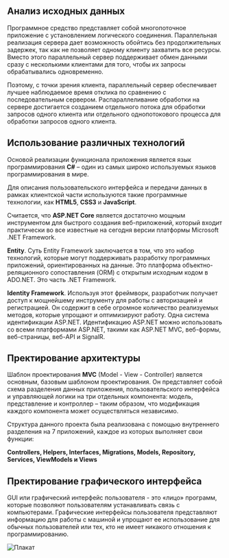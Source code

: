 ## Анализ исходных данных
Программное средство представляет собой многопоточное приложение с установлением логического соединения. Параллельная реализация сервера дает возможность обойтись без продолжительных задержек, так как не позволяет одному клиенту захватить все ресурсы. Вместо этого параллельный сервер поддерживает обмен данными сразу с несколькими клиентами для того, чтобы их запросы обрабатывались одновременно. 

Поэтому, с точки зрения клиента, параллельный сервер обеспечивает лучшее наблюдаемое время отклика по сравнению с последовательным сервером. Распараллеливание обработки на сервере достигается созданием отдельного потока для обработки запросов одного клиента или отдельного однопотокового процесса для обработки запросов одного клиента.

## Использование различных технологий
Основой реализации функционала приложения является язык программирования **C#** – один из самых широко используемых языков программирования в мире.

Для описания пользовательского интерфейса и передачи данных в рамках клиентской части используются такие программные технологии, как **HTML5**, **CSS3** и **JavaScript**. 

Считается, что **ASP.NET Core** является достаточно мощным инструментом для быстрого создания веб-приложений, который входит практически во все известные на сегодня версии платформы Microsoft .NET Framework.

**Entity**. Суть Entity Framework заключается в том, что это набор технологий, которые могут поддерживать разработку программных приложений, ориентированных на данные. Это платформа объектно-реляционного сопоставления (ORM) с открытым исходным кодом в ADO.NET. Это часть .NET Framework.

**Identity Framework**. Используя этот фреймворк, разработчик получает доступ к мощнейшему инструменту для работы с авторизацией и регистрацией. Он содержит в себе огромное количество реализуемых методов, которые упрощают и оптимизируют работу. Одна система идентификации ASP.NET. Идентификацию ASP.NET можно использовать со всеми платформами ASP.NET, такими как ASP.NET MVC, веб-формы, веб-страницы, веб-API и SignalR.

## Пректирование архитектуры
Шаблон проектирования **MVC** (Model - View - Controller) является основным, базовым шаблоном проектирования. Он представляет собой схема разделения данных приложения, пользовательского интерфейса и управляющей логики на три отдельных компонента: модель, представление и контроллер – таким образом, что модификация каждого компонента может осуществляться независимо.

Структура данного проекта была реализована с помощью внутреннего разделения на 7 приложений, каждое из которых выполняет свои функции: 

   **Controllers, Helpers, Interfaces, Migrations, Models, Repository, Services, ViewModels и Views**

## Пректирование графического интерфейса
GUI или графический интерфейс пользователя - это «лицо» программ, которые позволяют пользователям устанавливать связь с компьютерами. Графические интерфейсы пользователя представляют информацию для работы с машиной и упрощают ее использование для обычных пользователей или тех, кто не имеет никакого отношения к программированию.

![Плакат](https://user-images.githubusercontent.com/91983402/234527068-1c28798d-e533-4cd8-86b0-35a18d41d1d1.jpg)

